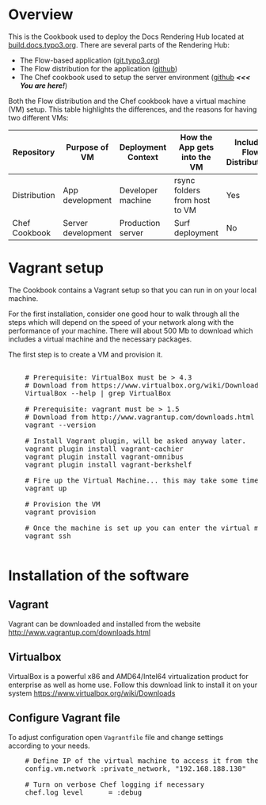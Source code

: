 Overview
========

This is the Cookbook used to deploy the Docs Rendering Hub located at [build.docs.typo3.org](http://build.docs.typo3.org).
There are several parts of the Rendering Hub:

* The Flow-based application ([git.typo3.org](https://git.typo3.org/Packages/TYPO3.Docs.git))
* The Flow distribution for the application ([github](https://github.com/TYPO3-infrastructure/build.docs.typo3.org))
* The Chef cookbook used to setup the server environment ([github](https://github.com/TYPO3-cookbooks/site-builddocstypo3org) ***<<< You are here!***)

Both the Flow distribution and the Chef cookbook have a virtual machine (VM) setup. This table highlights the differences, and the reasons for having two different VMs:

| Repository    | Purpose of VM      | Deployment Context | How the App gets into the VM  | Includes Flow Distribution? |
|---------------|--------------------|--------------------|-------------------------------|-----------------------------|
| Distribution  | App development    | Developer machine  | rsync folders from host to VM | Yes                         |
| Chef Cookbook | Server development | Production server  | Surf deployment               | No                          |

Vagrant setup
=============

The Cookbook contains a Vagrant setup so that you can run in on your local machine.

For the first installation, consider one good hour to walk through all the steps which will depend on the speed of your network along with the performance of your machine.
There will about 500 Mb to download which includes a virtual machine and the necessary packages.

The first step is to create a VM and provision it.

<pre>

	# Prerequisite: VirtualBox must be > 4.3
	# Download from https://www.virtualbox.org/wiki/Downloads
	VirtualBox --help | grep VirtualBox

	# Prerequisite: vagrant must be > 1.5
	# Download from http://www.vagrantup.com/downloads.html
	vagrant --version

	# Install Vagrant plugin, will be asked anyway later.
	vagrant plugin install vagrant-cachier
	vagrant plugin install vagrant-omnibus
	vagrant plugin install vagrant-berkshelf

	# Fire up the Virtual Machine... this may take some time as it will download an empty VM box
	vagrant up

	# Provision the VM
	vagrant provision

	# Once the machine is set up you can enter the virtual machine by using vagrant itself.
	vagrant ssh

</pre>


Installation of the software
============================

Vagrant
-------

Vagrant can be downloaded and installed from the website http://www.vagrantup.com/downloads.html

Virtualbox
----------

VirtualBox is a powerful x86 and AMD64/Intel64 virtualization product for enterprise as well as home use.
Follow this download link to install it on your system https://www.virtualbox.org/wiki/Downloads

Configure Vagrant file
----------------------

To adjust configuration open ``Vagrantfile`` file and change settings according to your needs.

<pre>
	# Define IP of the virtual machine to access it from the host
	config.vm.network :private_network, "192.168.188.130"

	# Turn on verbose Chef logging if necessary
	chef.log_level      = :debug
</pre>

